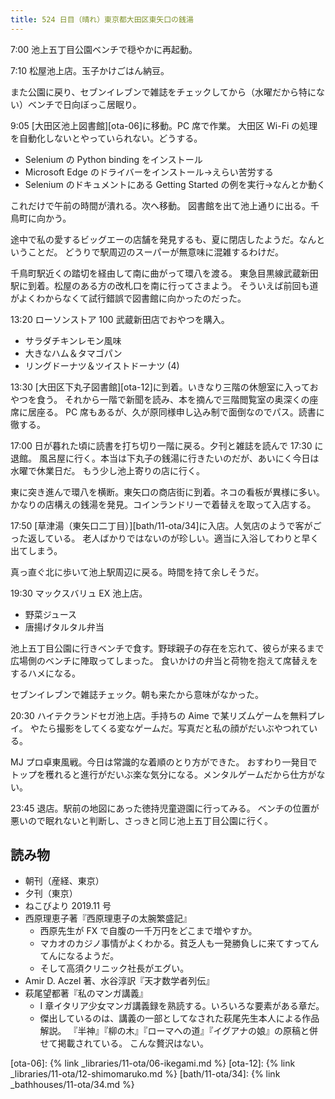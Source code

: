 ```yaml
---
title: 524 日目（晴れ）東京都大田区東矢口の銭湯
---
```


7:00 池上五丁目公園ベンチで穏やかに再起動。

7:10 松屋池上店。玉子かけごはん納豆。

また公園に戻り、セブンイレブンで雑誌をチェックしてから（水曜だから特にない）ベンチで日向ぼっこ居眠り。

9:05 [大田区池上図書館][ota-06]に移動。PC 席で作業。
大田区 Wi-Fi の処理を自動化しないとやっていられない。どうする。

* Selenium の Python binding をインストール
* Microsoft Edge のドライバーをインストール→えらい苦労する
* Selenium のドキュメントにある Getting Started の例を実行→なんとか動く

これだけで午前の時間が潰れる。次へ移動。
図書館を出て池上通りに出る。千鳥町に向かう。

途中で私の愛するビッグエーの店舗を発見するも、夏に閉店したようだ。なんということだ。
どうりで駅周辺のスーパーが無意味に混雑するわけだ。

千鳥町駅近くの踏切を経由して南に曲がって環八を渡る。
東急目黒線武蔵新田駅に到着。松屋のある方の改札口を南に行ってさまよう。
そういえば前回も道がよくわからなくて試行錯誤で図書館に向かったのだった。

13:20 ローソンストア 100 武蔵新田店でおやつを購入。

* サラダチキンレモン風味
* 大きなハム＆タマゴパン
* リングドーナツ＆ツイストドーナツ (4)

13:30 [大田区下丸子図書館][ota-12]に到着。いきなり三階の休憩室に入っておやつを食う。
それから一階で新聞を読み、本を摘んで三階閲覧室の奥深くの座席に居座る。
PC 席もあるが、久が原同様申し込み制で面倒なのでパス。読書に徹する。

17:00 日が暮れた頃に読書を打ち切り一階に戻る。夕刊と雑誌を読んで 17:30 に退館。
風呂屋に行く。本当は下丸子の銭湯に行きたいのだが、あいにく今日は水曜で休業日だ。
もう少し池上寄りの店に行く。

東に突き進んで環八を横断。東矢口の商店街に到着。ネコの看板が異様に多い。
かなりの店構えの銭湯を発見。コインランドリーで着替えを取って入店する。

17:50 [草津湯（東矢口二丁目）][bath/11-ota/34]に入店。人気店のようで客がごった返している。
老人ばかりではないのが珍しい。適当に入浴してわりと早く出てしまう。

真っ直ぐ北に歩いて池上駅周辺に戻る。時間を持て余しそうだ。

19:30 マックスバリュ EX 池上店。

* 野菜ジュース
* 唐揚げタルタル弁当

池上五丁目公園に行きベンチで食す。野球親子の存在を忘れて、彼らが来るまで広場側のベンチに陣取ってしまった。
食いかけの弁当と荷物を抱えて席替えをするハメになる。

セブンイレブンで雑誌チェック。朝も来たから意味がなかった。

20:30 ハイテクランドセガ池上店。手持ちの Aime で某リズムゲームを無料プレイ。
やたら撮影をしてくる変なゲームだ。写真だと私の顔がだいぶやつれている。

MJ プロ卓東風戦。今日は常識的な着順のとり方ができた。
おすわり一発目でトップを穫れると進行がだいぶ楽な気分になる。メンタルゲームだから仕方がない。

23:45 退店。駅前の地図にあった徳持児童遊園に行ってみる。
ベンチの位置が悪いので眠れないと判断し、さっきと同じ池上五丁目公園に行く。

## 読み物

* 朝刊（産経、東京）
* 夕刊（東京）
* ねこびより 2019.11 号
* 西原理恵子著『西原理恵子の太腕繁盛記』
  * 西原先生が FX で自腹の一千万円をどこまで増やすか。
  * マカオのカジノ事情がよくわかる。貧乏人も一発勝負しに来てすってんてんになるようだ。
  * そして高須クリニック社長がエグい。
* Amir D. Aczel 著、水谷淳訳『天才数学者列伝』
* 萩尾望都著『私のマンガ講義』
  * I 章イタリア少女マンガ講義録を熟読する。いろいろな要素がある章だ。
  * 傑出しているのは、講義の一部としてなされた萩尾先生本人による作品解説。
    『半神』『柳の木』『ローマへの道』『イグアナの娘』の原稿と併せて掲載されている。
    こんな贅沢はない。

[ota-06]: {% link _libraries/11-ota/06-ikegami.md %}
[ota-12]: {% link _libraries/11-ota/12-shimomaruko.md %}
[bath/11-ota/34]: {% link _bathhouses/11-ota/34.md %}

